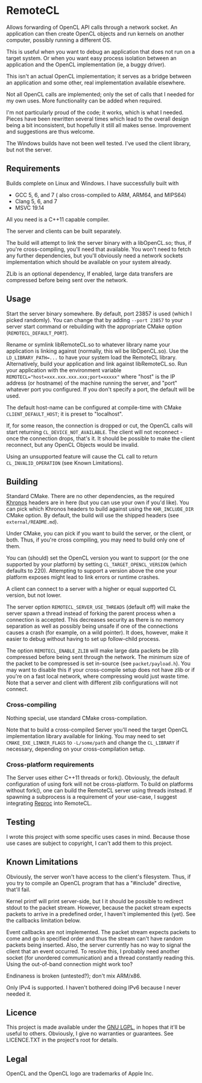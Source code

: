 # RemoteCL
Allows forwarding of OpenCL API calls through a network socket.
An application can then create OpenCL objects and run kernels on another computer, possibly running a different OS.

This is useful when you want to debug an application that does not run on a target system. Or when you want easy process isolation between an application and the OpenCL implementation (ie, a buggy driver).

This isn't an actual OpenCL implementation; it serves as a bridge between an application and some other, real implementation available elsewhere.

Not all OpenCL calls are implemented; only the set of calls that I needed for my own uses. More functionality can be added when required.

I'm not particularly proud of the code; it works, which is what I needed. Pieces have been rewritten several times which lead to the overall design being a bit inconsistent, but hopefully it still all makes sense.
Improvement and suggestions are thus welcome.

The Windows builds have not been well tested. I've used the client library, but not the server.


## Requirements
Builds complete on Linux and Windows. I have successfully built with
* GCC 5, 6, and 7 ( also cross-compiled to ARM, ARM64, and MIPS64)
* Clang 5, 6, and 7
* MSVC 19.14

All you need is a C++11 capable compiler.

The server and clients can be built separately.

The build will attempt to link the server binary with a libOpenCL.so; thus, if you're cross-compiling, you'll need that available.
You won't need to fetch any further dependencies, but you'll obviously need a network sockets implementation which should be available on your system already.

ZLib is an optional dependency, If enabled, large data transfers are compressed before being sent over the network.


## Usage
Start the server binary somewhere. By default, port 23857 is used (which I picked randomly). You can change that by adding `--port 23857` to your server start command or rebuilding with the appropriate CMake option (`REMOTECL_DEFAULT_PORT`).

Rename or symlink libRemoteCL.so to whatever library name your application is linking against (normally, this wil be libOpenCL.so). Use the `LD_LIBRARY_PATH=...` to have your system load the RemoteCL library. Alternatively, build your application and link against libRemoteCL.so.
Run your application with the environment variable `REMOTECL="host=xxx.xxx.xxx.xxx;port=xxxxx"` where "host" is the IP address (or hostname) of the machine running the server, and "port" whatever port you configured. If you don't specify a port, the default will be used.

The default host-name can be configured at compile-time with CMake `CLIENT_DEFAULT_HOST`; it is preset to "localhost".

If, for some reason, the connection is dropped or cut, the OpenCL calls will start returning `CL_DEVICE_NOT_AVAILABLE`. The client will not reconnect - once the connection drops, that's it.
It should be possible to make the client reconnect, but any OpenCL Objects would be invalid.

Using an unsupported feature will cause the CL call to return `CL_INVALID_OPERATION` (see Known Limitations).


## Building
Standard CMake. There are no other dependencies, as the required [Khronos](https://www.khronos.org/) headers are in here (but you can use your own if you'd like). You can pick which Khronos headers to build against using the `KHR_INCLUDE_DIR` CMake option. By default, the build will use the shipped headers (see `external/README.md`).

Under CMake, you can pick if you want to build the server, or the client, or both. Thus, if you're cross compiling, you may need to build only one of them.

You can (should) set the OpenCL version you want to support (or the one supported by your platform) by setting `CL_TARGET_OPENCL_VERSION` (which defaults to 220). Attempting to support a version above the one your platform exposes might lead to link errors or runtime crashes.

A client can connect to a server with a higher or equal supported CL version, but not lower.

The server option `REMOTECL_SERVER_USE_THREADS` (default off) will make the server spawn a thread instead of forking the parent process when a connection is accepted. This decreases security as there is no memory separation as well as possibly being unsafe if one of the connections causes a crash (for example, on a wild pointer). It does, however, make it easier to debug without having to set up follow-child process.

The option `REMOTECL_ENABLE_ZLIB` will make large data packets be zlib compressed before being sent through the network. The minimum size of the packet to be compressed is set in-source (see `packet/payload.h`). You may want to disable this if your cross-compile setup does not have zlib or if you're on a fast local network, where compressing would just waste time. Note that a server and client with different zlib configurations will not connect.


### Cross-compiling
Nothing special, use standard CMake cross-compilation.

Note that to build a cross-compiled Server you'll need the target OpenCL implementation library available for linking. You may need to set `CMAKE_EXE_LINKER_FLAGS` to `-L/some/path` and change the `CL_LIBRARY` if necessary, depending on your cross-compilation setup.

### Cross-platform requirements
The Server uses either C++11 threads or fork(). Obviously, the default configuration of using fork will not be cross-platform.
To build on platforms without fork(), one can build the RemoteCL server using threads instead. If spawning a subprocess is a requirement of your use-case, I suggest integrating [Reproc](https://github.com/DaanDeMeyer/reproc) into RemoteCL.


## Testing
I wrote this project with some specific uses cases in mind. Because those use cases are subject to copyright, I can't add them to this project.


## Known Limitations
Obviously, the server won't have access to the client's filesystem. Thus, if you try to compile an OpenCL program that has a "#include" directive, that'll fail.

Kernel printf will print server-side, but I it should be possible to redirect stdout to the packet stream. However, because the packet stream expects packets to arrive in a predefined order, I haven't implemented this (yet). See the callbacks limitation below.

Event callbacks are not implemented. The packet stream expects packets to come and go in specified order and thus the stream can't have random packets being inserted. Also, the server currently has no way to signal the client that an event occurred. To resolve this, I probably need another socket (for unordered communication) and a thread constantly reading this. Using the out-of-band connection might work too?

Endinaness is broken (untested?); don't mix ARM/x86.

Only IPv4 is supported. I haven't bothered doing IPv6 because I never needed it.


## Licence
This project is made available under the [GNU LGPL](https://www.gnu.org/licenses/lgpl-3.0.en.html), in hopes that it'll be useful to others. Obviously, I give no warranties or guarantees.
See LICENCE.TXT in the project's root for details.


## Legal
OpenCL and the OpenCL logo are trademarks of Apple Inc.
